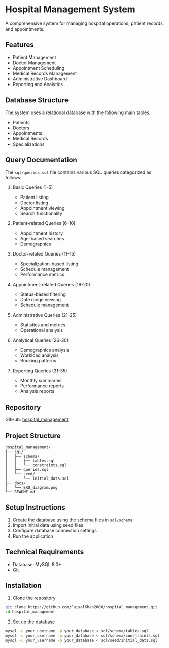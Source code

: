 # Hospital Management System

A comprehensive system for managing hospital operations, patient records, and appointments.

## Features

- Patient Management
- Doctor Management
- Appointment Scheduling
- Medical Records Management
- Administrative Dashboard
- Reporting and Analytics

## Database Structure

The system uses a relational database with the following main tables:

- Patients
- Doctors
- Appointments
- Medical Records
- Specializations

## Query Documentation

The `sql/queries.sql` file contains various SQL queries categorized as follows:

1. Basic Queries (1-5)

   - Patient listing
   - Doctor listing
   - Appointment viewing
   - Search functionality

2. Patient-related Queries (6-10)

   - Appointment history
   - Age-based searches
   - Demographics

3. Doctor-related Queries (11-15)

   - Specialization-based listing
   - Schedule management
   - Performance metrics

4. Appointment-related Queries (16-20)

   - Status-based filtering
   - Date range viewing
   - Schedule management

5. Administrative Queries (21-25)

   - Statistics and metrics
   - Operational analysis

6. Analytical Queries (26-30)

   - Demographics analysis
   - Workload analysis
   - Booking patterns

7. Reporting Queries (31-35)
   - Monthly summaries
   - Performance reports
   - Analysis reports

## Repository

GitHub: [hospital_management](https://github.com/FaisalKhan2000/hospital_management)

## Project Structure

```
hospital_management/
├── sql/
│   ├── schema/
│   │   ├── tables.sql
│   │   └── constraints.sql
│   ├── queries.sql
│   └── seed/
│       └── initial_data.sql
├── docs/
│   └── ERD_diagram.png
└── README.md
```

## Setup Instructions

1. Create the database using the schema files in `sql/schema`
2. Import initial data using seed files
3. Configure database connection settings
4. Run the application

## Technical Requirements

- Database: MySQL 8.0+
- Git

## Installation

1. Clone the repository

```bash
git clone https://github.com/FaisalKhan2000/hospital_management.git
cd hospital_management
```

2. Set up the database

```bash
mysql -u your_username -p your_database < sql/schema/tables.sql
mysql -u your_username -p your_database < sql/schema/constraints.sql
mysql -u your_username -p your_database < sql/seed/initial_data.sql
```
